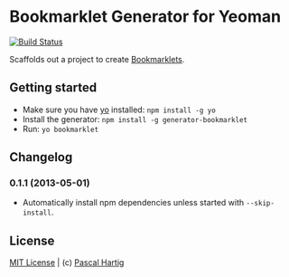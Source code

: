 # Bookmarklet Generator for Yeoman
[![Build Status](https://secure.travis-ci.org/passy/generator-bookmarklet.png?branch=master)](https://travis-ci.org/passy/generator-bookmarklet)

Scaffolds out a project to create
[Bookmarklets](http://en.wikipedia.org/wiki/Bookmarklet).

## Getting started
- Make sure you have [yo](https://github.com/yeoman/yo) installed:
    `npm install -g yo`
- Install the generator: `npm install -g generator-bookmarklet`
- Run: `yo bookmarklet`

## Changelog

### 0.1.1 (2013-05-01)

- Automatically install npm dependencies unless started with `--skip-install`.

## License
[MIT License](http://en.wikipedia.org/wiki/MIT_License) |
(c) [Pascal Hartig](https://twitter.com/passy)
